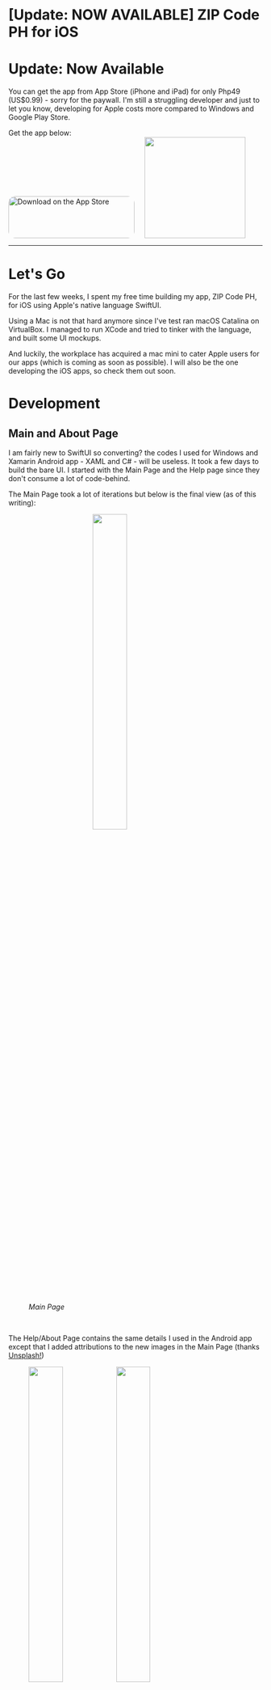 # [Update: NOW AVAILABLE] ZIP Code PH for iOS


# Update: Now Available

You can get the app from App Store (iPhone and iPad) for only Php49 (US$0.99) - sorry for the paywall. I'm still a struggling developer and just to let you know, developing for Apple costs more compared to Windows and Google Play Store.

Get the app below: <br/>
<a href="https://apps.apple.com/us/app/zip-code-ph/id1555921863?itsct=apps_box&amp;itscg=30200" style="display: inline-block; overflow: hidden; border-radius: 13px; width: 250px; height: 83px;"><img src="https://tools.applemediaservices.com/api/badges/download-on-the-app-store/black/en-us?size=250x83&amp;releaseDate=1615766400&h=60d62bace1ec567408893f9085310f3c" alt="Download on the App Store" style="border-radius: 13px; width: 250px; height: 83px;"></a><img src="https://tools-qr-production.s3.amazonaws.com/output/apple-toolbox/a1b53b4233734ce37673d9f70803db74/47cd37c9-fb35-4a15-b8b8-958219968ea0.png" width="200px" style="display: inline-block;margin-left: 20px;">

<hr/>

# Let's Go

For the last few weeks, I spent my free time building my app, ZIP Code PH, for iOS using Apple's native language SwiftUI.

Using a Mac is not that hard anymore since I've test ran macOS Catalina on VirtualBox. I managed to run XCode and tried to tinker with the language, and built some UI mockups.

And luckily, the workplace has acquired a mac mini to cater Apple users for our apps (which is coming as soon as possible). I will also be the one developing the iOS apps, so check them out soon.

# Development

## Main and About Page

I am fairly new to SwiftUI so converting? the codes I used for Windows and Xamarin Android app - XAML and C# - will be useless. It took a few days to build the bare UI. I started with the Main Page and the Help page since they don't consume a lot of code-behind.

The Main Page took a lot of iterations but below is the final view (as of this writing):

<figure class="image">
<img src="/images/03-21/zipcodeph-ios/mainpage.png" style="display:block;margin-left:auto;margin-right:auto;width:40%;">
<figcaption><em>Main Page</em></figcaption>
</figure>
<br/>

The Help/About Page contains the same details I used in the Android app except that I added attributions to the new images in the Main Page (thanks <a href="https://unsplash.com/" target="_blank">Unsplash!</a>)

<figure class="image">
<img src="/images/03-21/zipcodeph-ios/about-1.png" style="display:inline;margin-left:auto;margin-right:auto;width:40%;">
<img src="/images/03-21/zipcodeph-ios/about-2.png" style="display:inline;margin-left:auto;margin-right:auto;width:40%;">
<figcaption><em>Help & About Page</em></figcaption>
</figure>
<br/>

## Search Page

Next up is the Search Page, I coded this before the menus since the code-behind logic is much simpler since we will use all the zip codes instead of filtering them to areas.

I didn't explorer SwiftUI that much but I found this code to build the Search bar iOS-style:

<figure class="image">
<img src="/images/03-21/zipcodeph-ios/searchbar.png" style="display:inline;margin-left:auto;margin-right:auto;width:60%;">
<figcaption><em>iOS Search Bar</em></figcaption>
</figure>
<br/>

```swift
HStack {
    TextField("Search ZIP Code PH", text: $text)
        .padding(7)
        .padding(.horizontal, 25)
        .background(Color(.systemGray6))
        .cornerRadius(8)
        .overlay(
            HStack {
                Image(systemName: "magnifyingglass")
                    .foregroundColor(.gray)
                    .frame(minWidth: 0, maxWidth: .infinity, alignment: .leading)
                    .padding(.leading, 8)

                if isEditing && !self.text.isEmpty {
                    Button(action: {
                        self.text = ""
                    }) {
                        Image(systemName: "multiply.circle.fill")
                            .foregroundColor(.gray)
                            .padding(.trailing, 8)
                    }
                }
            }
        )
        .padding(.horizontal, 20)
        .onTapGesture {
            self.isEditing = true
        }

    if isEditing {
        Button(action: {
            print(self.$text)
            self.isEditing = false
            self.text = ""
            // Dismiss the keyboard
            UIApplication.shared.sendAction(#selector(UIResponder.resignFirstResponder), to: nil, from: nil, for: nil)
        }) {
            Text("Cancel")
        }
        .padding(.leading, -10)
        .padding(.trailing, 10)
        .transition(.move(edge: .trailing))
        .animation(.easeInOut)
    }
}
```

<br/>
<video muted width="280" controls style="display:block;margin-left:auto;margin-right:auto;">
  <source src="/videos/03-21/zipcodeph-ios/searchpage.mp4" type="video/mp4">
</video>
<br/>

I spent a few times making the search (filtering) logic work the way I wanted that I almost gave up with SwiftUI programming 😅

## Menu and Area List Page

After understanding the filtering code while developing the Search Page, it is time to code the Menu and Area pages. The UI looks a lot like the Android counterpart but the built-in Title style for iOS makes the UI better by collapsing the title to inline when scrolled. This is how it looks like on version 1.0.4

<figure class="image">
<img src="/images/03-21/zipcodeph-ios/area.png" style="display:inline;margin-left:auto;margin-right:auto;width:40%;">
<figcaption><em>City and Area Pages</em></figcaption>
</figure>
<br/>

## Favorites

Now the challenge begins, how to implement favorites - saving and loading data - while making the UI flexible when an item is added to favorites.

After more than a week of mind-bending development, I made it to work with the help of stackoverflow 😅. (Every developer use it, right? Right?)

<video muted width="280" controls style="display:block;margin-left:auto;margin-right:auto;">
  <source src="/videos/03-21/zipcodeph-ios/favorite.mp4" type="video/mp4">
</video>
<br/>

# Showcase

Below are the app showcase which you can see on the App Store as soon as the app is available

<style>

div#gallery-zipcodephios {
   display: flex;
    flex-wrap: wrap;
    justify-content: center;
}

div#gallery-zipcodephios a {
  width: 20%;
  margin: 5px;
}

</style>

<div id="gallery-zipcodephios">
{{< image src="/images/03-21/zipcodeph-ios/gallery/color-mode.png" alt="Light and Dark Mode" >}}
{{< image src="/images/03-21/zipcodeph-ios/gallery/favorites.png" alt="Favorites Page" >}}
{{< image src="/images/03-21/zipcodeph-ios/gallery/search.png" alt="Search Page" >}}
{{< image src="/images/03-21/zipcodeph-ios/gallery/trivia.png" alt="Trivias" >}}
{{< image src="/images/03-21/zipcodeph-ios/gallery/ncr-and-luzon.png" alt="NCR and Luzon" >}}
{{< image src="/images/03-21/zipcodeph-ios/gallery/visayas.png" alt="Visayas" >}}
{{< image src="/images/03-21/zipcodeph-ios/gallery/mindanao.png" alt="Mindanao" >}}
</div>

# (Now Available) You Can Get it Soon

<a href="https://apple.co/3lrnrBO" target="_blank">Get the app</a>

The app can be tested and I will share the TestFlight link soon. I am still fixing some minor issues and will announce the availability on a new blog post.

For the meantime, the app is still available for Android and Windows 10.

You can check the blog posts here for the download links:
<br/>
<a href="/zipcodeph-android-dark-mode/">ZIP Code PH for Android gets Dark Mode
</a>
<br/>
<a href="/zipcodeph-new-ui/">ZIP Code PH Gets Refreshed UI</a>

